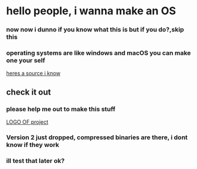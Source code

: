 # hello people, i wanna make an OS
### now now i dunno if you know what this is but if you do?,skip this
### operating systems are like windows and macOS you can make one your self
[heres a source i know](https://www.geeksforgeeks.org/what-is-an-operating-system/)
## check it out
### please help me out to make this stuff
[LOGO OF project](C:\Users\vic\OneDrive\Desktop\MBX180\DATA\SRC\IMG\MBX18.gif)
### Version 2 just  dropped, compressed binaries are there, i dont know if they work
### ill test that later ok?
